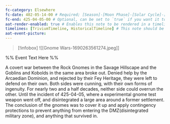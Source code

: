 ```yaml
---
fc-category: Elsewhere
fc-date: 402-05-14-00 # Required; [Season]-[Moon Phase]-[Solar Cycle]-[Hour]
fc-end: 425-04-05-00 # Optional, can be set to `true` if you want it to span troughout the entire timeline 
aat-render-enabled: true # Enables this note to be rendered in a timeline
timelines: [TriviumTimeline, HistoricalTimeline] # This note should be rendered in the timeline with the name "timeline" or "event"
aat-event-picture: 
---
```


> [!infobox]
>![[Gnome Wars-1690263561274.jpeg]]


%% Event Text Here %%

A covert war between the Rock Gnomes in the Savage Hillscape and the Goblins and Kobolds in the same area broke out. Denied help by the Arcaedian Dominion, and rejected by their Fey Heritage, they were left to defend on their own. Both sides were cunning, with their own forms of ingenuity. For nearly two and a half decades, neither side could overrun the other. 
Until the incident of 425-04-05, where a experimental gnome test weapon went off, and disintegrated a large area around a former settlement. The conclusion of the gnomes was to cover it up and apply contingency protections to prevent anything from entering the DMZ(disintegrated military zone), and anything that survived in.

